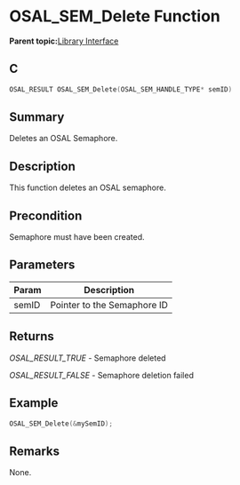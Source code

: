 # OSAL\_SEM\_Delete Function

**Parent topic:**[Library Interface](GUID-2729150D-D502-4BC4-BB41-653718EF531C.md)

## C

```c
OSAL_RESULT OSAL_SEM_Delete(OSAL_SEM_HANDLE_TYPE* semID)
```

## Summary

Deletes an OSAL Semaphore.

## Description

This function deletes an OSAL semaphore.

## Precondition

Semaphore must have been created.

## Parameters

|Param|Description|
|-----|-----------|
|semID|Pointer to the Semaphore ID|

## Returns

*OSAL\_RESULT\_TRUE* - Semaphore deleted

*OSAL\_RESULT\_FALSE* - Semaphore deletion failed

## Example

```c
OSAL_SEM_Delete(&mySemID);
```

## Remarks

None.

